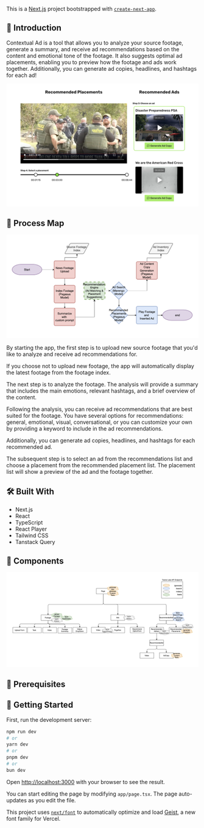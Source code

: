 This is a [Next.js](https://nextjs.org) project bootstrapped with [`create-next-app`](https://nextjs.org/docs/app/api-reference/cli/create-next-app).

## 👋 Introduction

Contextual Ad is a tool that allows you to analyze your source footage, generate a summary, and receive ad recommendations based on the content and emotional tone of the footage. It also suggests optimal ad placements, enabling you to preview how the footage and ads work together. Additionally, you can generate ad copies, headlines, and hashtags for each ad!

<div align="center">
    <img src="public/appScreenShot.png" alt="app screenshot" />
  </a>
</div>

## 📍 Process Map

<div align="center">
    <img src="public/processMap.png" alt="process map" />
  </a>
</div>

By starting the app, the first step is to upload new source footage that you'd like to analyze and receive ad recommendations for.

If you choose not to upload new footage, the app will automatically display the latest footage from the footage index.

The next step is to analyze the footage. The analysis will provide a summary that includes the main emotions, relevant hashtags, and a brief overview of the content.

Following the analysis, you can receive ad recommendations that are best suited for the footage. You have several options for recommendations: general, emotional, visual, conversational, or you can customize your own by providing a keyword to include in the ad recommendations.

Additionally, you can generate ad copies, headlines, and hashtags for each recommended ad.

The subsequent step is to select an ad from the recommendations list and choose a placement from the recommended placement list. The placement list will show a preview of the ad and the footage together.

## 🛠️ Built With

- Next.js
- React
- TypeScript
- React Player
- Tailwind CSS
- Tanstack Query

## 🧱 Components

<div align="center">
    <img src="public/componentDesign.png" alt="process map" />
  </a>
</div>

## 🚀 Prerequisites






## 🔑 Getting Started
First, run the development server:

```bash
npm run dev
# or
yarn dev
# or
pnpm dev
# or
bun dev
```

Open [http://localhost:3000](http://localhost:3000) with your browser to see the result.

You can start editing the page by modifying `app/page.tsx`. The page auto-updates as you edit the file.

This project uses [`next/font`](https://nextjs.org/docs/app/building-your-application/optimizing/fonts) to automatically optimize and load [Geist](https://vercel.com/font), a new font family for Vercel.

